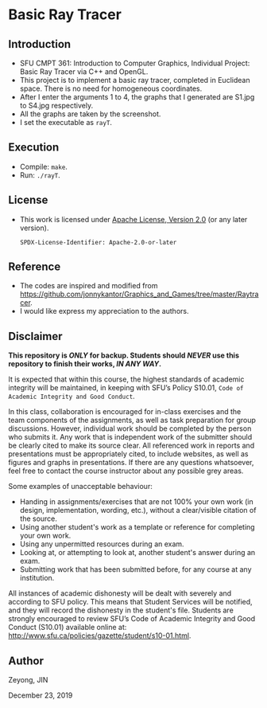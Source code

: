 # Basic Ray Tracer

## Introduction
- SFU CMPT 361: Introduction to Computer Graphics, Individual Project: Basic Ray Tracer via C++ and OpenGL.
- This project is to implement a basic ray tracer, completed in Euclidean space. There is no need for homogeneous coordinates.
- After I enter the arguments 1 to 4, the graphs that I generated are S1.jpg to S4.jpg respectively.
- All the graphs are taken by the screenshot.
- I set the executable as `rayT`.

## Execution

- Compile: `make`.
- Run: `./rayT`.

## License

- This work is licensed under [Apache License, Version 2.0](https://www.apache.org/licenses/LICENSE-2.0) (or any later version).

  `SPDX-License-Identifier: Apache-2.0-or-later`

## Reference

- The codes are inspired and modified from https://github.com/jonnykantor/Graphics_and_Games/tree/master/Raytracer.
- I would like express my appreciation to the authors.

## Disclaimer

**This repository is *ONLY* for backup. Students should *NEVER* use this repository to finish their works, *IN ANY WAY*.**

It is expected that within this course, the highest standards of academic integrity will be maintained, in
keeping with SFU’s Policy S10.01, `Code of Academic Integrity and Good Conduct`.

In this class, collaboration is encouraged for in-class exercises and the team components of the assignments, as well
as task preparation for group discussions. However, individual work should be completed by the person
who submits it. Any work that is independent work of the submitter should be clearly cited to make its
source clear. All referenced work in reports and presentations must be appropriately cited, to include
websites, as well as figures and graphs in presentations. If there are any questions whatsoever, feel free
to contact the course instructor about any possible grey areas.

Some examples of unacceptable behaviour:
- Handing in assignments/exercises that are not 100% your own work (in design, implementation,
  wording, etc.), without a clear/visible citation of the source.
- Using another student's work as a template or reference for completing your own work.
- Using any unpermitted resources during an exam.
- Looking at, or attempting to look at, another student's answer during an exam.
- Submitting work that has been submitted before, for any course at any institution.

All instances of academic dishonesty will be dealt with severely and according to SFU policy. This means
that Student Services will be notified, and they will record the dishonesty in the student's file. Students
are strongly encouraged to review SFU’s Code of Academic Integrity and Good Conduct (S10.01) available
online at: http://www.sfu.ca/policies/gazette/student/s10-01.html.

## Author

Zeyong, JIN

December 23, 2019
